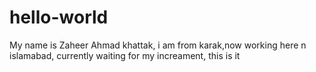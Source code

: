 # hello-world
My name is Zaheer Ahmad khattak, i am from karak,now working here n islamabad, currently waiting for my increament, this is it
